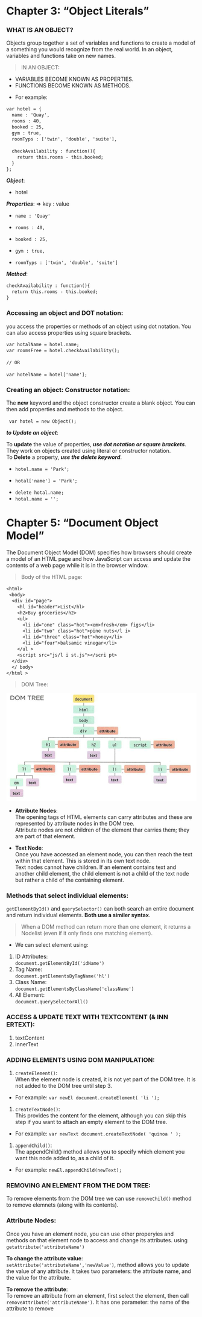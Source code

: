 # Chapter 3: “Object Literals”

### WHAT IS AN OBJECT?

Objects group together a set of variables and functions to create a model of a something you would recognize from the real world. In an object, variables and functions take on new names.<br>

> IN AN OBJECT:

- VARIABLES BECOME KNOWN AS PROPERTIES.
- FUNCTIONS BECOME KNOWN AS METHODS.

+ For example:
```
var hotel = {
  name : 'Quay',
  rooms : 40,
  booked : 25,
  gym : true,
  roomTyps : ['twin', 'double', 'suite'],

  checkAvailability : function(){
    return this.rooms - this.booked;
  }
};
```

***Object***:
+ hotel

***Properties***:
=> key : value
- `name : 'Quay'`
+ `rooms : 40,`
* `booked : 25,`
+ `gym : true,`
* `roomTyps : ['twin', 'double', 'suite']`

***Method***:
```
checkAvailability : function(){
  return this.rooms - this.booked;
}
```

### Accessing an object and DOT notation:

you access the properties or methods of an object using dot notation. You can also access properties using square brackets.<br>

```
var hotalName = hotel.name;
var roomsFree = hotel.checkAvailability();

// OR

var hotelName = hotel['name'];
```

### Creating an object: Constructor notation:

The **new** keyword and the object constructor create a blank object. You can then add properties and methods to the object.<br>

` var hotel = new Object();`

***to Update an object***:

To **update** the value of properties, ***use dot notation or square brackets***. They work on objects created using literal or constructor notation.<br> 
To **Delete** a property, ***use the delete keyword***.<br>

* `hotel.name = 'Park';`
- `hotal['name'] = 'Park';`
+ `delete hotal.name;`
+ `hotal.name = '';`


# Chapter 5: “Document Object Model” 

The Document Object Model (DOM) specifies how browsers should create a model of an HTML page and how JavaScript can access and update the contents of a web page while it is in the browser window.<br>

> Body of the HTML page:

```
<html>
 <body>
  <div id="page"> 
    <hl id="header">List</hl> 
    <h2>Buy groceries</h2> 
    <ul>
      <li id="one" class="hot"><em>fresh</em> figs</li> 
      <li id="two" class="hot">pine nuts</l i> 
      <li id="three" class="hot">honey</li> 
      <li id="four">balsamic vinegar</li> 
    </ul > 
    <script src="js/l i st.js"></scri pt>
  </div> 
  </ body> 
</html > 
```

> DOM Tree:

![](img/dom.png)

- **Attribute Nodes**:<br>
The opening tags of HTML elements can carry attributes and these are represented by attribute nodes in the DOM tree.<br>
Attribute nodes are not children of the element thar carries them; they are part of that element.<br>


- **Text Node**:<br>
Once you have accessed an element node, you can then reach the text within that element. This is stored in its own text node.<br>
Text nodes cannot have children. If an element contains text and another child element, the child element is not a child of the text node but rather a child of the containing element.<br>


### Methods that select individual elements:

`getElementById()` and `querySelector()` can both search an entire document and return individual elements. **Both use a similer syntax**.<br>

> When a DOM method can return more than one element, it returns a Nodelist (even if it only finds one matching element). 


* We can select element using:<br>
1. ID Attributes:<br>
`document.getElementById('idName')`<br>
1. Tag Name:<br>
`document.getElementsByTagName('hl')`<br>
1. Class Name:<br>
`document.getElementsByClassName('className')`<br>
1. All Element:<br>
`document.querySelectorAll()`<br>


### ACCESS & UPDATE TEXT WITH TEXTCONTENT (& INN ERTEXT):

1. textContent<br>
1. innerText<br>

### ADDING ELEMENTS USING DOM MANIPULATION:

1. `createElement()`:<br>
When the element node is created, it is not yet part of the DOM tree. It is not added to the DOM tree until step 3.<br>
- For example: `var newEl document.createElement( 'li ');`

1. `createTextNode()`:<br>
This provides the content for the element, although you can skip this step if you want to attach an empty element to the DOM tree.<br>
- For example: `var newText document.createTextNode( 'quinoa ' );`

1. `appendChild()`:<br>
The appendChild() method allows you to specify which element you want this node added to, as a child of it.<br>
- For example: `newEl.appendChild(newText); `


### REMOVING AN ELEMENT FROM THE DOM TREE:

To remove elements from the DOM tree we can use `removeChild()` method to remove elemnets (along with its contents). 


### Attribute Nodes:

Once you have an element node, you can use other properyies and methods on that element node to access and change its attributes. using `getattribute('attributeName')`<br>

**To change the attribute value**:<br>
`setAttribute('attributeName','newValue')`, method allows you to update the value of any attribute. It takes two parameters: the attribute name, and the value for the attribute. <br>

**To remove the attribute**:<br>
To remove an attribute from an element, first select the element, then call `removeAttribute('attributeName')`. It has one parameter: the name of the attribute to remove





